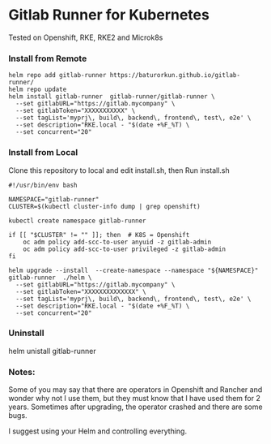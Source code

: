 # Gitlab Runner for Kubernetes

Tested on Openshift, RKE, RKE2 and Microk8s


### Install from Remote

```
helm repo add gitlab-runner https://baturorkun.github.io/gitlab-runner/
helm repo update
helm install gitlab-runner  gitlab-runner/gitlab-runner \
  --set gitlabURL="https://gitlab.mycompany" \
  --set gitlabToken="XXXXXXXXXXX" \
  --set tagList='myprj\, build\, backend\, frontend\, test\, e2e' \
  --set description="RKE.local - "$(date +%F_%T) \
  --set concurrent="20"
```

### Install from Local

Clone this repository to local and edit install.sh, then Run install.sh


```
#!/usr/bin/env bash

NAMESPACE="gitlab-runner"
CLUSTER=$(kubectl cluster-info dump | grep openshift)

kubectl create namespace gitlab-runner

if [[ "$CLUSTER" != "" ]]; then  # K8S = Openshift
    oc adm policy add-scc-to-user anyuid -z gitlab-admin
    oc adm policy add-scc-to-user privileged -z gitlab-admin
fi

helm upgrade --install  --create-namespace --namespace "${NAMESPACE}" gitlab-runner  ./helm \
  --set gitlabURL="https://gitlab.mycompany" \
  --set gitlabToken="XXXXXXXXXXXXXX" \
  --set tagList='myprj\, build\, backend\, frontend\, test\, e2e' \
  --set description="RKE.local - "$(date +%F_%T) \
  --set concurrent="20"

```

### Uninstall

helm unistall gitlab-runner


### Notes:

Some of you may say that there are operators in Openshift and Rancher and wonder why not I use them, but they must know that I have used them for 2 years. Sometimes after upgrading, the operator crashed and there are some bugs.

I suggest using your Helm and controlling everything.
